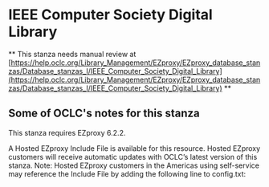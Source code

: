 # IEEE Computer Society Digital Library
** This stanza needs manual review at [https://help.oclc.org/Library_Management/EZproxy/EZproxy_database_stanzas/Database_stanzas_I/IEEE_Computer_Society_Digital_Library](https://help.oclc.org/Library_Management/EZproxy/EZproxy_database_stanzas/Database_stanzas_I/IEEE_Computer_Society_Digital_Library) **

## Some of OCLC's notes for this stanza

This stanza requires EZproxy 6.2.2.

A Hosted EZproxy Include File is available for this resource. Hosted EZproxy customers will receive automatic updates with OCLC&rsquo;s latest version of this stanza. Note: Hosted EZproxy customers in the Americas using self-service may reference the Include File by adding the following line to config.txt:

&nbsp;
